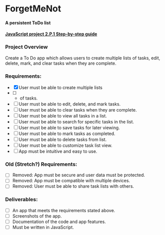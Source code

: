 # ForgetMeNot
#### A persistent ToDo list
#### [JavaScript project 2.P.1 Step-by-step guide](https://mtec.instructure.com/courses/794448/pages/2-dot-p-1-%7C-todo-app-step-by-step-guide?module_item_id=17368524)

### Project Overview
Create a To Do app which allows users to create multiple lists of tasks, edit, delete, mark, and clear tasks when they are complete.

### Requirements:
 - [x] User must be able to create multiple lists
 - [ ] - of tasks.
 - [ ] User must be able to edit, delete, and mark tasks.
 - [ ] User must be able to clear tasks when they are complete.
 - [ ] User must be able to view all tasks in a list.
 - [ ] User must be able to search for specific tasks in the list.
 - [ ] User must be able to save tasks for later viewing.
 - [ ] User must be able to mark tasks as completed.
 - [ ] User must be able to delete tasks from list.
 - [ ] User must be able to customize task list view.
 - [ ] App must be intuitive and easy to use.

### Old (Stretch?) Requirements:
 - [ ] Removed: App must be secure and user data must be protected.
 - [ ] Removed: App must be compatible with multiple devices.
 - [ ] Removed: User must be able to share task lists with others.

### Deliverables:
 - [ ] An app that meets the requirements stated above.
 - [ ] Screenshots of the app.
 - [ ] Documentation of the code and app features.
 - [ ] Must be written in JavaScript.
